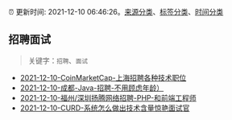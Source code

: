 :alarm_clock: 更新时间: 2021-12-10 06:46:26。[来源分类](../README.md)、[标签分类](../TAGS.md)、[时间分类](../TIMELINE.md)

## 招聘面试


> 关键字：`招聘`、`面试`



- [2021-12-10-CoinMarketCap-上海招聘各种技术职位](https://www.v2ex.com/t/821334) 
- [2021-12-10-成都-Java-招聘-不用顾虑年龄）](https://www.v2ex.com/t/821333) 
- [2021-12-10-福州/深圳扬腾网络招聘-PHP-和前端工程师](https://www.v2ex.com/t/821312) 
- [2021-12-10-CURD-系统怎么做出技术含量惊艳面试官](https://toutiao.io/k/0hurrgr) 